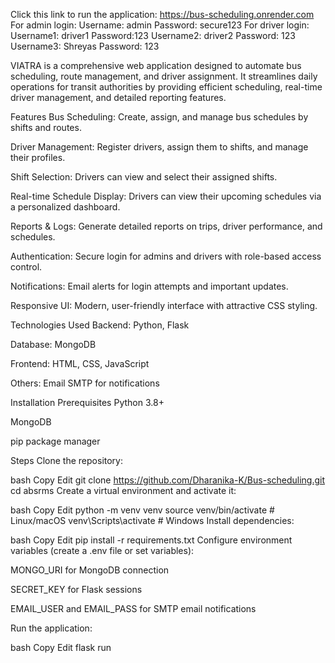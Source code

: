 Click this link to run the application: https://bus-scheduling.onrender.com
For admin login:
  Username: admin
  Password: secure123
For driver login:
  Username1: driver1
  Password:123
  Username2: driver2
  Password: 123
  Username3: Shreyas
  Password: 123


VIATRA is a comprehensive web application designed to automate bus scheduling, route management, and driver assignment. It streamlines daily operations for transit authorities by providing efficient scheduling, real-time driver management, and detailed reporting features.

Features
Bus Scheduling: Create, assign, and manage bus schedules by shifts and routes.

Driver Management: Register drivers, assign them to shifts, and manage their profiles.

Shift Selection: Drivers can view and select their assigned shifts.

Real-time Schedule Display: Drivers can view their upcoming schedules via a personalized dashboard.

Reports & Logs: Generate detailed reports on trips, driver performance, and schedules.

Authentication: Secure login for admins and drivers with role-based access control.

Notifications: Email alerts for login attempts and important updates.

Responsive UI: Modern, user-friendly interface with attractive CSS styling.

Technologies Used
Backend: Python, Flask

Database: MongoDB

Frontend: HTML, CSS, JavaScript

Others: Email SMTP for notifications

Installation
Prerequisites
Python 3.8+

MongoDB 

pip package manager

Steps
Clone the repository:

bash
Copy
Edit
git clone https://github.com/Dharanika-K/Bus-scheduling.git
cd absrms
Create a virtual environment and activate it:

bash
Copy
Edit
python -m venv venv
source venv/bin/activate   # Linux/macOS
venv\Scripts\activate      # Windows
Install dependencies:

bash
Copy
Edit
pip install -r requirements.txt
Configure environment variables (create a .env file or set variables):

MONGO_URI for MongoDB connection

SECRET_KEY for Flask sessions

EMAIL_USER and EMAIL_PASS for SMTP email notifications

Run the application:

bash
Copy
Edit
flask run


